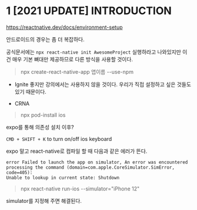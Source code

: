 # 1 [2021 UPDATE] INTRODUCTION

https://reactnative.dev/docs/environment-setup

안드로이드의 경우는 좀 더 복잡하다.

공식문서에는 `npx react-native init AwesomeProject` 실행하라고 나와있지만 이건 매우 기본 뼈대만 제공하므로 다른 방식을 사용할 것이다.

> npx create-react-native-app 앱이름 --use-npm

- Ignite
  좋지만 강의에서는 사용하지 않을 것이다. 우리가 직접 설정하고 싶은 것들도 있기 때문이다.

- CRNA

> npx pod-install ios

expo를 통해 의존성 설치 이후?

`CMD + SHIFT + K` to turn on/off ios keyboard

expo 말고 react-native로 컴파일 할 때 다음과 같은 에러가 뜬다.

```terminal
error Failed to launch the app on simulator, An error was encountered processing the command (domain=com.apple.CoreSimulator.SimError, code=405):
Unable to lookup in current state: Shutdown
```

> npx react-native run-ios --simulator="iPhone 12"

simulator를 지정해 주면 해결된다.
